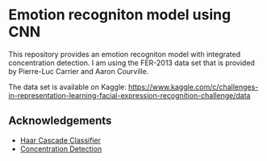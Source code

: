 
# Emotion recogniton model using CNN

This repository provides an emotion recogniton model with integrated concentration detection.
I am using the FER-2013 data set that is provided by Pierre-Luc Carrier and Aaron Courville.

The data set is available on Kaggle: https://www.kaggle.com/c/challenges-in-representation-learning-facial-expression-recognition-challenge/data


## Acknowledgements

 - [Haar Cascade Classifier](https://pythonprogramming.net/haar-cascade-face-eye-detection-python-opencv-tutorial/)
 - [Concentration Detection](https://arxiv.org/abs/1909.12913)
